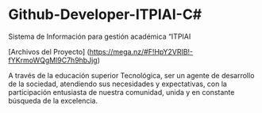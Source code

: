 # Github-Developer-ITPIAI-C#

Sistema de Información para gestión académica “ITPIAI

[Archivos del Proyecto] (https://mega.nz/#F!HpY2VRIB!-fYKrmoWQgMl9C7h9hbJjg)

A través de la educación superior Tecnológica, ser un agente de desarrollo de la 
sociedad, atendiendo sus necesidades y expectativas, con la participación 
entusiasta de nuestra comunidad, unida y en constante búsqueda de la excelencia.

